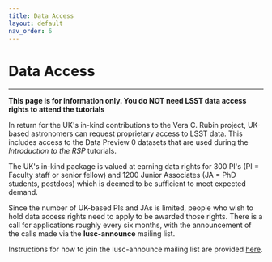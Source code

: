 ```yaml
---
title: Data Access
layout: default
nav_order: 6
---
```


# Data Access

---

**This page is for information only. You do NOT need LSST data access rights to attend the tutorials**

In return for the UK's in-kind contributions to the Vera C. Rubin project, UK-based astronomers can request proprietary access to LSST data. This includes access to the Data Preview 0 datasets that are used during the *Introduction to the RSP* tutorials.

The UK's in-kind package is valued at earning data rights for 300 PI's (PI = Faculty staff or senior fellow) and 1200 Junior Associates (JA = PhD students, postdocs) which is deemed to be sufficient to meet expected demand.

Since the number of UK-based PIs and JAs is limited, people who wish to hold data access rights need to apply to be awarded those rights. There is a call for applications roughly every six months, with the announcement of the calls made via the **lusc-announce** mailing list.

Instructions for how to join the lusc-announce mailing list are provided [here](https://lsst-uk.atlassian.net/wiki/spaces/HOME/pages/24313864/LSST+UK+Announcements+Email+List).